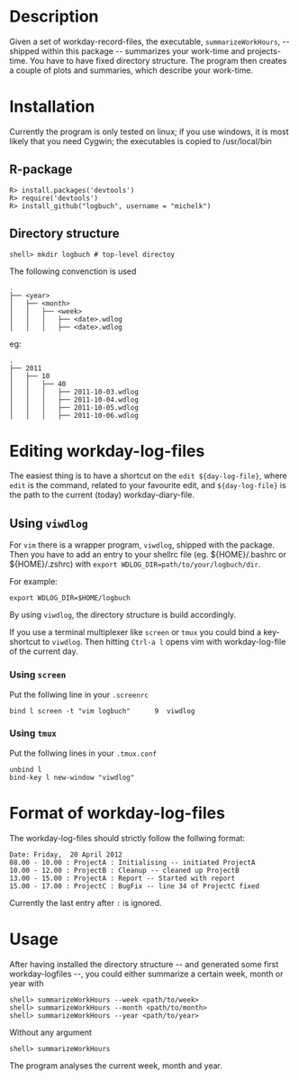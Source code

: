 # Description

Given a set of workday-record-files, the executable, `summarizeWorkHours`, --
shipped within this package -- summarizes your work-time and projects-time.
You have to have fixed directory structure. The program then creates a
couple of plots and summaries, which describe your work-time.

# Installation

Currently the program is only tested on linux; if you use windows, it is most likely that you need Cygwin; the executables is copied to /usr/local/bin

## R-package


    R> install.packages('devtools')
    R> require('devtools')
    R> install_github("logbuch", username = "michelk")

Directory structure
-------------------

    shell> mkdir logbuch # top-level directoy

The following convenction is used

    .
    ├── <year>
    │   ├── <month>
    │   │   ├── <week>
    │   │   │   ├── <date>.wdlog
    │   │   │   ├── <date>.wdlog

eg: 

    .
    ├── 2011
    │   ├── 10
    │   │   ├── 40
    │   │   │   ├── 2011-10-03.wdlog
    │   │   │   ├── 2011-10-04.wdlog
    │   │   │   ├── 2011-10-05.wdlog
    │   │   │   ├── 2011-10-06.wdlog


# Editing workday-log-files


The easiest thing is to have a shortcut on the `edit ${day-log-file}`, where
`edit` is the command, related to your favourite edit, and `${day-log-file}` is
the path to the current (today) workday-diary-file.

## Using `viwdlog`

For `vim` there is a wrapper program, `viwdlog`,  shipped with the package. Then
you have to add an entry  to your shellrc file (eg. ${HOME}/.bashrc or
${HOME}/.zshrc) with `export WDLOG_DIR=path/to/your/logbuch/dir`.

For example:

    export WDLOG_DIR=$HOME/logbuch

By using `viwdlog`, the directory structure is build accordingly.

If you use a terminal multiplexer like `screen` or `tmux` you could bind
a key-shortcut to `viwdlog`. Then hitting `Ctrl-a l` opens vim with
workday-log-file of the current day.

### Using `screen` 


Put the follwing line in your `.screenrc`
    
    bind l screen -t "vim logbuch"      9  viwdlog


### Using `tmux` 

Put the follwing lines in your `.tmux.conf`
    
    unbind l
    bind-key l new-window "viwdlog"


# Format of workday-log-files

The workday-log-files should strictly follow the follwing format:

    Date: Friday,  20 April 2012
    08.00 - 10.00 : ProjectA : Initialising -- initiated ProjectA
    10.00 - 12.00 : ProjectB : Cleanup -- cleaned up ProjectB
    13.00 - 15.00 : ProjectA : Report -- Started with report
    15.00 - 17.00 : ProjectC : BugFix -- line 34 of ProjectC fixed

Currently the last entry after `:` is ignored.

# Usage


After having installed the directory structure -- and generated some first
workday-logfiles --, you could either summarize a certain week, month or year with 

    shell> summarizeWorkHours --week <path/to/week>
    shell> summarizeWorkHours --month <path/to/month>
    shell> summarizeWorkHours --year <path/to/year>


Without any argument 

    shell> summarizeWorkHours 

The program analyses the current week, month and year.



